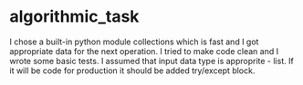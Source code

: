 # algorithmic_task
I chose a built-in python module collections which is fast and I got appropriate data for the next operation.
I tried to make code clean and I wrote some  basic tests.
I assumed that  input data type is approprite - list. 
If it will be code for production it should be added try/except block.
